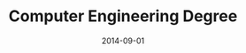 ---
layout: post
title:  Computer Engineering Degree
date: "2014-09-01"
date_end: "2018-06-01"
tag: Education
company: Universitat Politècnica de Catalunya
employment_type: 6,732/10 GPA
location: Barcelona, Spain
---